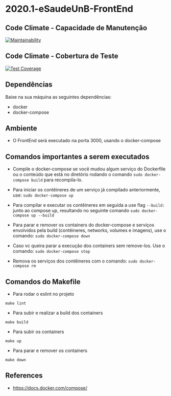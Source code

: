# 2020.1-eSaudeUnB-FrontEnd

## Code Climate - Capacidade de Manutenção

[![Maintainability](https://api.codeclimate.com/v1/badges/79f47abb5752e522f98b/maintainability)](https://codeclimate.com/github/fga-eps-mds/2020.1-eSaudeUnB-FrontEnd/maintainability)

## Code Climate - Cobertura de Teste

[![Test Coverage](https://api.codeclimate.com/v1/badges/79f47abb5752e522f98b/test_coverage)](https://codeclimate.com/github/fga-eps-mds/2020.1-eSaudeUnB-FrontEnd/test_coverage)

## Dependências

Baixe na sua máquina as seguintes dependências:

* docker
* docker-compose

## Ambiente

* O FrontEnd será executado na porta 3000, usando o docker-compose

## Comandos importantes a serem executados

* Compile o docker-compose se você mudou algum serviço do Dockerfile ou o conteúdo que está no diretório rodando o comando ```sudo docker-compose build``` para recompila-lo.

* Para iniciar os contêineres de um serviço já compilado anteriormente, use: ```sudo docker-compose up```

* Para compilar e executar os contêineres em seguida a use flag ```--build:``` junto ao compose up, resultando no seguinte comando ```sudo docker-compose up --build```

* Para parar e remover os containers do docker-compose e serviços envolvidos pela build (contêineres, networks, volumes e imagens), use o comando: ```sudo docker-compose down```

* Caso vc queira parar a execução dos containers sem remove-los. Use o comando: ```sudo docker-compose stop```

* Remova os serviços dos contêineres com o comando: ```sudo docker-compose rm```

## Comandos do Makefile

* Para rodar o eslint no projeto
```
make lint
```

* Para subir e realizar a build dos containers 
```
make build
```

* Para subir os containers 
```
make up
```

* Para parar e remover os containers
```
make down
```

## References

* https://docs.docker.com/compose/
